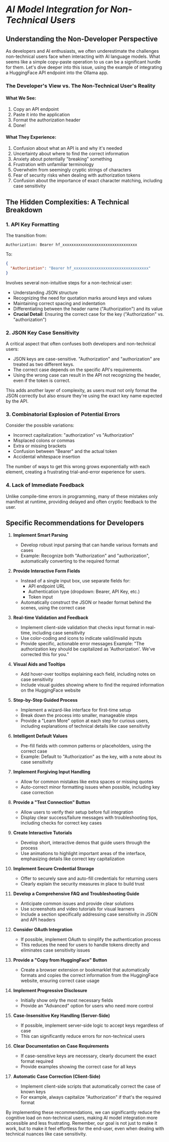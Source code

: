# *AI Model Integration for Non-Technical Users*

## Understanding the Non-Developer Perspective

As developers and AI enthusiasts, we often underestimate the challenges non-technical users face when interacting with AI language models. What seems like a simple copy-paste operation to us can be a significant hurdle for them. Let's dive deeper into this issue, using the example of integrating a HuggingFace API endpoint into the Ollama app.

### The Developer's View vs. The Non-Technical User's Reality

#### What We See:
1. Copy an API endpoint
2. Paste it into the application
3. Format the authorization header
4. Done!

#### What They Experience:
1. Confusion about what an API is and why it's needed
2. Uncertainty about where to find the correct information
3. Anxiety about potentially "breaking" something
4. Frustration with unfamiliar terminology
5. Overwhelm from seemingly cryptic strings of characters
6. Fear of security risks when dealing with authorization tokens
7. Confusion about the importance of exact character matching, including case sensitivity

## The Hidden Complexities: A Technical Breakdown

### 1. API Key Formatting

The transition from:
```
Authorization: Bearer hf_xxxxxxxxxxxxxxxxxxxxxxxxxxxxxxxxx
```
To:
```json
{
  "Authorization": "Bearer hf_xxxxxxxxxxxxxxxxxxxxxxxxxxxxxxxxx"
}
```

Involves several non-intuitive steps for a non-technical user:
- Understanding JSON structure
- Recognizing the need for quotation marks around keys and values
- Maintaining correct spacing and indentation
- Differentiating between the header name ("Authorization") and its value
- **Crucial Detail**: Ensuring the correct case for the key ("Authorization" vs. "authorization")

### 2. JSON Key Case Sensitivity

A critical aspect that often confuses both developers and non-technical users:

- JSON keys are case-sensitive. "Authorization" and "authorization" are treated as two different keys.
- The correct case depends on the specific API's requirements.
- Using the wrong case can result in the API not recognizing the header, even if the token is correct.

This adds another layer of complexity, as users must not only format the JSON correctly but also ensure they're using the exact key name expected by the API.

### 3. Combinatorial Explosion of Potential Errors

Consider the possible variations:
- Incorrect capitalization: "authorization" vs "Authorization"
- Misplaced colons or commas
- Extra or missing brackets
- Confusion between "Bearer" and the actual token
- Accidental whitespace insertion

The number of ways to get this wrong grows exponentially with each element, creating a frustrating trial-and-error experience for users.

### 4. Lack of Immediate Feedback

Unlike compile-time errors in programming, many of these mistakes only manifest at runtime, providing delayed and often cryptic feedback to the user.

## Specific Recommendations for Developers

1. **Implement Smart Parsing**
   - Develop robust input parsing that can handle various formats and cases
   - Example: Recognize both "Authorization" and "authorization", automatically converting to the required format

2. **Provide Interactive Form Fields**
   - Instead of a single input box, use separate fields for:
     - API endpoint URL
     - Authentication type (dropdown: Bearer, API Key, etc.)
     - Token input
   - Automatically construct the JSON or header format behind the scenes, using the correct case

3. **Real-time Validation and Feedback**
   - Implement client-side validation that checks input format in real-time, including case sensitivity
   - Use color-coding and icons to indicate valid/invalid inputs
   - Provide specific, actionable error messages
     Example: "The authorization key should be capitalized as 'Authorization'. We've corrected this for you."

4. **Visual Aids and Tooltips**
   - Add hover-over tooltips explaining each field, including notes on case sensitivity
   - Include visual guides showing where to find the required information on the HuggingFace website

5. **Step-by-Step Guided Process**
   - Implement a wizard-like interface for first-time setup
   - Break down the process into smaller, manageable steps
   - Provide a "Learn More" option at each step for curious users, including explanations of technical details like case sensitivity

6. **Intelligent Default Values**
   - Pre-fill fields with common patterns or placeholders, using the correct case
   - Example: Default to "Authorization" as the key, with a note about its case sensitivity

7. **Implement Forgiving Input Handling**
   - Allow for common mistakes like extra spaces or missing quotes
   - Auto-correct minor formatting issues when possible, including key case correction

8. **Provide a "Test Connection" Button**
   - Allow users to verify their setup before full integration
   - Display clear success/failure messages with troubleshooting tips, including checks for correct key cases

9. **Create Interactive Tutorials**
   - Develop short, interactive demos that guide users through the process
   - Use animations to highlight important areas of the interface, emphasizing details like correct key capitalization

10. **Implement Secure Credential Storage**
    - Offer to securely save and auto-fill credentials for returning users
    - Clearly explain the security measures in place to build trust

11. **Develop a Comprehensive FAQ and Troubleshooting Guide**
    - Anticipate common issues and provide clear solutions
    - Use screenshots and video tutorials for visual learners
    - Include a section specifically addressing case sensitivity in JSON and API headers

12. **Consider OAuth Integration**
    - If possible, implement OAuth to simplify the authentication process
    - This reduces the need for users to handle tokens directly and eliminates case sensitivity issues

13. **Provide a "Copy from HuggingFace" Button**
    - Create a browser extension or bookmarklet that automatically formats and copies the correct information from the HuggingFace website, ensuring correct case usage

14. **Implement Progressive Disclosure**
    - Initially show only the most necessary fields
    - Provide an "Advanced" option for users who need more control

15. **Case-Insensitive Key Handling (Server-Side)**
    - If possible, implement server-side logic to accept keys regardless of case
    - This can significantly reduce errors for non-technical users

16. **Clear Documentation on Case Requirements**
    - If case-sensitive keys are necessary, clearly document the exact format required
    - Provide examples showing the correct case for all keys

17. **Automatic Case Correction (Client-Side)**
    - Implement client-side scripts that automatically correct the case of known keys
    - For example, always capitalize "Authorization" if that's the required format

By implementing these recommendations, we can significantly reduce the cognitive load on non-technical users, making AI model integration more accessible and less frustrating. Remember, our goal is not just to make it work, but to make it feel effortless for the end-user, even when dealing with technical nuances like case sensitivity.